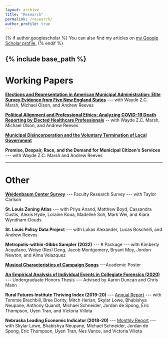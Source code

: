 ```yaml
---
layout: archive
title: "Research"
permalink: /research/
author_profile: true
---
```


{% if author.googlescholar %}
  You can also find my articles on <u><a href="{{author.googlescholar}}">my Google Scholar profile</a>.</u>
{% endif %}

{% include base_path %}
-----

<!---Conference Papers
=====
[**Elections and Representation in American Municipal Administration**](/research/2023-09-26-elections-and-representation-in-american-local-government) --- with Wayde Z.C. Marsh, Michael Olson, and Andrew Reeves --->

Working Papers
=====
[**Elections and Representation in American Municipal Administration: Elite Survey Evidence from Five New England States**](/research/2024-04-11-elections-and-representation-in-american-local-government) --- with Wayde Z.C. Marsh, Michael Olson, and Andrew Reeves

<!---[**Paper Title Number 1**](/research/2009-10-01-paper-title-number-1)--->
[**Political Alignment and Professional Ethics: Analyzing COVID-19 Death Reporting by Elected Healthcare Professionals**](/research/2024-01-17-covid-death-reporting) -- with Wayde Z.C. Marsh, Michael Olson, and Andrew Reeves

[**Municipal Disincorporation and the Voluntary Termination of Local Government**](/research/2023-01-17-municipal-termination-and-the-voluntary-termination-of-local-government)

**Promise, Despair, Race, and the Demand for Municipal Citizen's Services** --- with Wayde Z.C. Marsh and Andrew Reeves

-----

Other
=====
[**Weidenbaum Center Survey**](https://wc.wustl.edu/american-social-survey-tass) --- Faculty Research Survey --- with Taylor Carlson

**St. Louis Zoning Atlas** --- with Priya Anand, Matthew Boyd, Cassandra Custis, Alexis Hyde, Loraine Koua, Madeline Soh, Mark Wei, and Kiara Wyndham-Douds

**St. Louis Policy Data Project** --- with Lukas Alexander, Lucas Boschelli, and Andrew Reeves

**Metropolis-within-Gibbs Sampler (2022)** --- <tt>R</tt> Package --- with Kimberly Acquilano, Weiye (Rex) Deng, Jacob Montgomery, Bryant Moy, Jordon Newton, and Alma Velazquez

[**Musical Characteristics of Campaign Songs**](/files/other/2021-musical_characteristics_of_campaign_songs.pdf) ---Academic Poster

[**An Empirical Analysis of Individual Events in Collegiate Forensics (2020)**](/files/papers/2020-an_empirical_analysis_of_individual_events_in_collegiate_forensics.pdf) --- Undergraduate Honors Thesis --- Advised by Aaron Duncan and Chris Mann

**Rural Futures Institute Thriving Index (2019-20)** --- [Annual Report](https://ruralprosperityne.unl.edu/thriving-index) --- with Tommie Brechbill, Bree Dority, Mitch Herian, Skylar Lowe, Bhabishya Neupane, Anthony Quandt, Michael Schneider, Jordan de Spong, Eric Thompson, Uyen Tran, and Victoria Villota

**Nebraska Leading Economic Indicator (2018-20)** --- [Monthly Report](https://business.unl.edu/research/bureau-of-business-research/leading-economic-indicator-reports/) --- with Skylar Lowe, Bhabishya Neupane, Michael Schneider, Jordan de Spong, Eric Thompson, Uyen Tran, Nes Vance, and Victoria Villota
